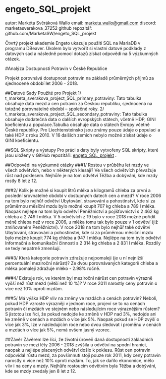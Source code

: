 # engeto_SQL_projekt

autor: Markéta Svěráková Wallo
email: marketa.wallo@gmail.com
discord: marketasverakova_37252
github repozitář: github.com/MarketaSW/engeto_SQL_projekt

Čtvrtý projekt akademie Engeto ukazuje použití SQL na MariaDB v programu DBeaver. Úkolem bylo vytvořit si vlastní datové podklady z datových sad a následně pomocí dotazů získat odpovědi na 5 výzkumných otázek.

#Analýza Dostupnosti Potravin v České Republice

Projekt porovnává dostupnost potravin na základě průměrných příjmů za sjednocené období let 2006 - 2018.

##Datové Sady Použité pro Projekt
1/ t_marketa_sverakova_project_SQL_primary_potraviny: Tato tabulka obsahuje data mezd a cen potravin za Českou republiku, sjednocená na totožné porovnatelné období – společné roky.
2/ t_marketa_sverakova_project_SQL_secondary_potraviny: Tato tabulka obsahuje dodatečná data o dalších evropských státech, včetně HDP, GINI koeficientu a populace.Tabulka obsahuje data o státech Evropy včetně České republiky. Pro Liechtensteinsko jsou známy pouze údaje o populaci a také HDP z roku 2010. V 16 dalších zemích nebylo možné získat údaje o GINI koeficientu.

##SQL Skripty a výstupy
Pro práci s daty byly vytvořeny SQL skripty, které jsou uloženy v GitHub repozitáři: [engeto_SQL_projekt](https://github.com/MarketaSW/engeto_SQL_projekt) .

##Odpovědi na výzkumné otázky
###1/ Rostou v průběhu let mzdy ve všech odvětvích, nebo v některých klesají?
Ve všech odvětvích převažuje růst nad poklesem. Nejhůře je na tom odvětví Těžba a dobývání, kde mzdy rostly 8 let z 12.

###2/ Kolik je možné si koupit litrů mléka a kilogramů chleba za první a poslední srovnatelné období v dostupných datech cen a mezd?
V roce 2006 na tom bylo nejhůř odvětví Ubytování, stravování a pohostinství, kde si za průměrnou měsíční mzdu bylo možné koupit 707 kg chleba a 789 l mléka. Naopak nejlépe na tom bylo odvětví Peněžnictví a pojišťovnictví s 2 462 kg chleba a 2 749 l mléka. V 5 odvětvích z 19 bylo v roce 2018 možné pořídit méně chleba než v roce 2006, u mléka tomu tak bylo pouze v 1 odvětví (již zmiňovaném Peněžnictví). V roce 2018 na tom bylo nejhůř také odvětví Ubytování, stravování a pohostinství, kde si za průměrnou měsíční mzdu bylo možné koupit 774 kg chleba a 947 l mléka. Nejlépe na tom bylo odvětví Informační a komunikační činnosti s 2 314 kg chleba a 2 831 l mléka. Rozdíly se tedy nepatrně zmenšují.

###3/ Která kategorie potravin zdražuje nejpomaleji (je u ní nejnižší percentuální meziroční nárůst)?
Ze dvou porovnávaných kategorií chleba a mléka pomaleji zdražuje mléko - 2.98% ročně.

###4/ Existuje rok, ve kterém byl meziroční nárůst cen potravin výrazně vyšší než růst mezd (větší než 10 %)?
V roce 2011 narostly ceny potravin o více než 10% oproti mzdám.

###5/ Má výška HDP vliv na změny ve mzdách a cenách potravin? Neboli, pokud HDP vzroste výrazněji v jednom roce, projeví se to na cenách potravin či mzdách ve stejném nebo následujícím roce výraznějším růstem?
S jistotou lze říci, že pokud nedojde ke změně v HDP nad 3%, nedojde ani ke změně v cenách a mzdách o více jak 5%. Naopak pokud se HDP zvýší o více jak 3%, lze v následujícím roce nebo dvou sledovat i proměnu v cenách a mzdách o více jak 5%, nemá ovšem jasný vzorec.

##Závěr
Závěrem lze říci, že životní úroveň daná dostupností základních potravin se mezi léty 2006 - 2018 zvýšila u odvětví na spodní hranici, naopak u nejlépe placených odvětví došlo k poklesu. Růst cen potravin odpovídal růstu mezd, za povšimnutí stojí pouze rok 2011, kdy ceny potravin narostly o více než 10% oproti mzdám. To, jak se dařilo ekonomice, mělo vliv i na ceny a mzdy. Nejhůře rostoucím odvětvím byla Těžba a dobývání, kde se mzdy zvedaly jen 8 let z 12.

